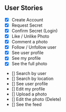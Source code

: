 ## User Stories

- [X] Create Account 
- [X] Request Secret
- [X] Confirm Secret (Login)
- [X] Like / Unlike Photo
- [X] Comment a photo
- [X] Follow / Unfollow user
- [X] See user profile
- [X] See my profile
- [X] See the full photo
- [] Search by user
- [] Search by location
- [] See user profile
- [] Edit my profile
- [] Upload a photo
- [] Edit the photo (Delete)
- [] See the feed
